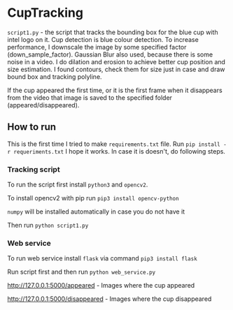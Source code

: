 # CupTracking

```script1.py``` - the script that tracks the bounding box for the blue cup with intel logo on it. Cup detection is blue colour detection. To increase performance, I downscale the image by some specified factor (down_sample_factor). Gaussian Blur also used, because there is some noise in a video. I do dilation and erosion to achieve better cup position and size estimation. I found contours, check them for size just in case and draw bound box and tracking polyline. 

If the cup appeared the first time, or it is the first frame when it disappears from the video that image is saved to the specified folder (appeared/disappeared). 

## How to run

This is the first time I tried to make ```requirements.txt``` file. Run ```pip install -r requeriments.txt``` I hope it works.
In case it is doesn't, do following steps.

### Tracking script 

To run the script first install  ```python3``` and ```opencv2```. 

To install opencv2 with pip run 
```pip3 install opencv-python```

```numpy``` will be installed automatically in case you do not have it

Then run ```python script1.py```

### Web service

To run web service install ```flask``` via command ```pip3 install flask```

Run script first and then run ```python web_service.py```

http://127.0.0.1:5000/appeared - Images where the cup appeared 

http://127.0.0.1:5000/disappeared - Images where the cup disappeared
